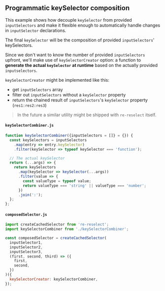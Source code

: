 ## Programmatic keySelector composition

This example shows how decouple `keySelector` from provided `inputSelectors` and make it flexible enough to automatically handle changes in `inputSelector` declarations.

The final `keySelector` will be the composition of provided `inputSelectors`' keySelectors.

Since we don't want to know the number of provided `inputSelectors` upfront, we'll make use of `keySelectorCreator` option: a function to **generate the actual `keySelector` at runtime** based on the actually provided `inputselectors`.

`keySelectorCreator` might be implemented like this:

- get `inputSelectors` array
- filter out `inputSelectors` without a `keySelector` property
- return the chained result of `inputSelectors`'s `keySelector` property (`res1:res2:res3`)

> In the future a similar utility might be shipped with `re-reselect` itself.

#### `keySelectorCombiner.js`

```js
function keySelectorCombiner({inputSelectors = []} = {}) {
  const keySelectors = inputSelectors
    .map(entry => entry.keySelector)
    .filter(keySelector => typeof keySelector === 'function');

  // The actual keySelector
  return (...args) => {
    return keySelectors
      .map(keySelector => keySelector(...args))
      .filter(value => {
        const valueType = typeof value;
        return valueType === 'string' || valueType === 'number';
      })
      .join(':');
  };
};
```

#### `composedSelector.js`

```js
import createCachedSelector from 're-reselect';
import keySelectorCombiner from './keySelectorCombiner';

const composedSelector = createCachedSelector(
  inputSelector1,
  inputSelector2,
  inputSelector3,
  (first, second, third) => ({
    first,
    second,
  })
)({
  keySelectorCreator: keySelectorCombiner,
});
```
